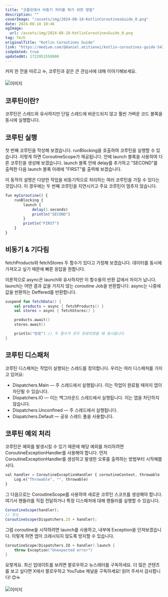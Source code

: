 ```yaml
---
title: "코틀린에서 비동기 처리를 하기 위한 방법"
description: ""
coverImage: "/assets/img/2024-08-18-KotlinCoroutinesGuide_0.png"
date: 2024-08-18 10:46
ogImage:
  url: /assets/img/2024-08-18-KotlinCoroutinesGuide_0.png
tag: Tech
originalTitle: "Kotlin Coroutines Guide"
link: "https://medium.com/@daniel.atitienei/kotlin-coroutines-guide-543556ada927"
isUpdated: true
updatedAt: 1723951550908
---
```


커피 한 잔을 따르고 ☕, 코루틴과 같은 큰 관심사에 대해 이야기해보세요.

![이미지](/assets/img/2024-08-18-KotlinCoroutinesGuide_0.png)

## 코루틴이란?

코루틴은 스레드와 유사하지만 단일 스레드에 바운드되지 않고 훨씬 가벼운 코드 블록을 동시에 실행합니다.

<div class="content-ad"></div>

## 코루틴 실행

첫 번째 코루틴을 작성해 보겠습니다. runBlocking을 호출하여 코루틴을 실행할 수 있습니다. 이렇게 하면 CoroutineScope가 제공됩니다. 안에 launch 블록을 사용하여 다른 코루틴을 생성해 보겠습니다. launch 블록 안에 delay를 추가하고 "SECOND"를 출력한 다음 launch 블록 아래에 "FIRST"를 출력해 보겠습니다.

이 동작의 설명은 다양한 작업을 비동기적으로 처리하는 여러 코루틴을 가질 수 있다는 것입니다. 이 경우에는 두 번째 코루틴을 지연시키고 주요 코루틴이 멈추지 않습니다.

```js
fun myCoroutine() {
    runBlocking {
        launch {
            delay(1.seconds)
            println("SECOND")
        }
        println("FIRST")
    }
}
```

<div class="content-ad"></div>

## 비동기 & 기다림

fetchProducts와 fetchStores 두 함수가 있다고 가정해 보겠습니다. 데이터를 동시에 가져오고 싶기 때문에 빠른 응답을 원합니다.

이론적으로 async은 launch와 유사하지만 이 함수들의 반환 값에서 차이가 납니다. launch는 어떤 결과 값을 가지지 않는 coroutine Job을 반환합니다. async는 나중에 값을 반환하는 Deffered를 반환합니다.

```kotlin
suspend fun fetchData() {
    val products = async { fetchProducts() }
    val stores = async { fetchStores() }

    products.await()
    stores.await()

    println("완료") // 두 함수가 모두 완료되었을 때 표시됩니다
}
```

<div class="content-ad"></div>

## 코루틴 디스패처

코루틴 디스패처는 작업이 실행되는 스레드를 정의합니다. 우리는 여러 디스패처를 가지고 있어요:

- Dispatchers.Main — 주 스레드에서 실행됩니다. 이는 작업이 완료될 때까지 앱이 차단될 수 있습니다.
- Dispatchers.IO — 이는 백그라운드 스레드에서 실행됩니다. 이는 앱을 차단하지 않습니다.
- Dispatchers.Unconfined — 주 스레드에서 실행됩니다.
- Dispatchers.Default — 공유 스레드 풀을 사용합니다.

## 코루틴 예외 처리

<div class="content-ad"></div>

코루틴은 예외를 발생시킬 수 있기 때문에 해당 예외를 처리하려면 CoroutineExceptionHandler를 사용해야 합니다. 먼저 CoroutineExceptionHandler를 생성하고 발생한 오류를 출력하는 방법부터 시작해봅시다.

```js
val handler = CoroutineExceptionHandler { coroutineContext, throwable ->
    Log.e("Throwable", "", throwable)
}
```

그 다음으로는 CoroutineScope를 사용하여 새로운 코루틴 스코프를 생성해야 합니다. 여기서 핸들러를 직접 전달하거나 특정 디스패처에 대해 핸들러를 실행할 수 있습니다.

```js
CoroutineScope(handler);
// 또는
CoroutineScope(Dispatchers.IO + handler);
```

<div class="content-ad"></div>

그럼 coroutine을 시작하려면 launch를 사용하고, 내부에 Exception을 던져보겠습니다. 이렇게 하면 앱이 크래시되지 않도록 방지할 수 있습니다.

```kotlin
CoroutineScope(Dispatchers.IO + handler).launch {
    throw Exception("Unexpected error")
}
```

요렇게요. 최신 업데이트를 보려면 팔로우하고 뉴스레터를 구독하세요. 더 많은 콘텐츠를 보고 싶다면 X에서 팔로우하고 YouTube 채널을 구독하세요! 읽어 주셔서 감사합니다! 😊☕️

![이미지](/assets/img/2024-08-18-KotlinCoroutinesGuide_1.png)
